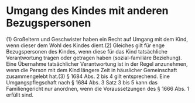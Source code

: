 # Umgang des Kindes mit anderen Bezugspersonen

(1) Großeltern und Geschwister haben ein Recht auf Umgang mit dem Kind, wenn dieser dem Wohl des Kindes dient.(2) Gleiches gilt für enge Bezugspersonen des Kindes, wenn diese für das Kind tatsächliche Verantwortung tragen oder getragen haben (sozial-familiäre Beziehung). Eine Übernahme tatsächlicher Verantwortung ist in der Regel anzunehmen, wenn die Person mit dem Kind längere Zeit in häuslicher Gemeinschaft zusammengelebt hat.(3) § 1684 Abs. 2 bis 4 gilt entsprechend. Eine Umgangspflegschaft nach § 1684 Abs. 3 Satz 3 bis 5 kann das Familiengericht nur anordnen, wenn die Voraussetzungen des § 1666 Abs. 1 erfüllt sind. 

